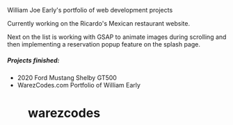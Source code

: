 William Joe Early's portfolio of web development projects

Currently working on the Ricardo's Mexican restaurant website.

Next on the list is working with GSAP to animate images during scrolling and then implementing a reservation popup feature on the splash page.

<h5>Projects finished:</h5>
<ul>
  <li>2020 Ford Mustang Shelby GT500</li>
  <li>WarezCodes.com Portfolio of William Early</li>
<ul>












# warezcodes
